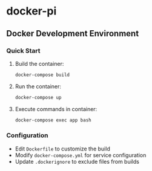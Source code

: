 # docker-pi

## Docker Development Environment

### Quick Start

1. Build the container:
   ```sh
   docker-compose build
   ```

2. Run the container:
   ```sh
   docker-compose up
   ```

3. Execute commands in container:
   ```sh
   docker-compose exec app bash
   ```

### Configuration

- Edit `Dockerfile` to customize the build
- Modify `docker-compose.yml` for service configuration
- Update `.dockerignore` to exclude files from builds
